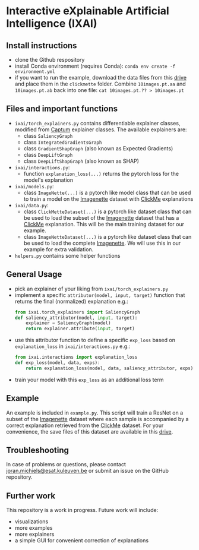 # Interactive eXplainable Artificial Intelligence (IXAI)

## Install instructions

- clone the Github respository
- install Conda environment (requires Conda): `conda env create -f environment.yml`
- if you want to run the example, download the data files from
  this [drive](https://kuleuven-my.sharepoint.com/:f:/g/personal/joran_michiels_kuleuven_be/Etvn8hgDPCdJr4gi4Lf5Py4Bc4lVImxr_73bzY6z5hVBSQ?e=TqRZDB)
  and place them in the `clickmette` folder. Combine `10images.pt.aa` and `10images.pt.ab` back into one file:
  `cat 10images.pt.?? > 10images.pt`

## Files and important functions

- `ixai/torch_explainers.py` contains differentiable explainer classes, modified from [Captum](https://captum.ai/)
  explainer classes. The available explainers are:
    - class `SaliencyGraph`
    - class `IntegratedGradientsGraph`
    - class `GradientShapGraph` (also known as Expected Gradients)
    - class `DeepLiftGraph`
    - class `DeepLiftShapGraph` (also known as SHAP)
- `ixai/interactions.py`:
    - function `explanation_loss(...)` returns the pytorch loss for the model's explanation
- `ixai/models.py`:
    - class `ImageNette(...)` is a pytorch like model class that can be used to train a model on
      the [Imagenette](https://github.com/fastai/imagenette) dataset
      with [ClickMe](https://serre-lab.clps.brown.edu/resource/clickme/) explanations
- `ixai/data.py`:
    - class `ClickMetteDataset(...)` is a pytorch like dataset class that can be used to load the subset of
      the  [Imagenette](https://github.com/fastai/imagenette) dataset that has a
      [ClickMe](https://serre-lab.clps.brown.edu/resource/clickme) explanation. This will be the main training dataset
      for our example.
    - class `ImageNetteDataset(...)` is a pytorch like dataset class that can be used to load the
      complete [Imagenette](https://github.com/fastai/imagenette). We will use this in our example for extra validation.
- `helpers.py` contains some helper functions

## General Usage

- pick an explainer of your liking from `ixai/torch_explainers.py`
- implement a specific `attributor(model, input, target)` function that returns the final (normalized) explanation e.g.:
  ```python
  from ixai.torch_explainers import SaliencyGraph
  def saliency_attributor(model, input, target):
      explainer = SaliencyGraph(model)
      return explainer.attribute(input, target)
  ```
- use this attributor function to define a specific `exp_loss` based on `explanation_loss` in `ixai/interactions.py`
  e.g.:
    ```python
    from ixai.interactions import explanation_loss
    def exp_loss(model, data, exps):
        return explanation_loss(model, data, saliency_attributor, exps)
    ```
- train your model with this `exp_loss` as an additional loss term

## Example

An example is included in `example.py`. This script will train a ResNet on a subset of
the [Imagenette](https://github.com/fastai/imagenette)
dataset where each sample is accompanied by a correct explanation retrieved from
the [ClickMe](https://serre-lab.clps.brown.edu/resource/clickme/) dataset. For your convenience, the save files of this
dataset are available in
this [drive](https://kuleuven-my.sharepoint.com/:f:/g/personal/joran_michiels_kuleuven_be/Etvn8hgDPCdJr4gi4Lf5Py4Bc4lVImxr_73bzY6z5hVBSQ?e=TqRZDB).

## Troubleshooting

In case of problems or questions, please
contact [joran.michiels@esat.kuleuven.be](mailto:joran.michiels@esat.kuleuven.be) or submit an issue on the GitHub
repository.

## Further work

This repository is a work in progress. Future work will include:

- visualizations
- more examples
- more explainers
- a simple GUI for convenient correction of explanations
